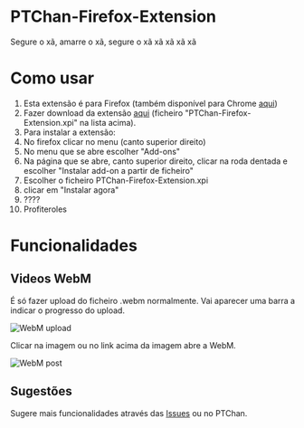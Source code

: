 PTChan-Firefox-Extension
=======================

Segure o xã, amarre o xã, segure o xã xã xã xã xã

Como usar
=====================
1. Esta extensão é para Firefox (também disponível para Chrome [aqui](https://github.com/ptchanextension/PTChan-Chrome-Extension))
2. Fazer download da extensão [aqui](https://github.com/ptchanextension/PTChan-Firefox-Addon/raw/master/PTChan-Firefox-Addon.xpi) (ficheiro "PTChan-Firefox-Extension.xpi" na lista acima).
3. Para instalar a extensão:
 1. No firefox clicar no menu (canto superior direito)
 2. No menu que se abre escolher "Add-ons"
 3. Na página que se abre, canto superior direito, clicar na roda dentada e escolher "Instalar add-on a partir de ficheiro"
 4. Escolher o ficheiro PTChan-Firefox-Extension.xpi
 5. clicar em "Instalar agora"
 6. ????
 7. Profiteroles

Funcionalidades
=====================
Videos WebM
---------------------
É só fazer upload do ficheiro .webm normalmente. Vai aparecer uma barra a indicar o progresso do upload.

![WebM upload](http://i.imgur.com/MkH9GUg.png)

Clicar na imagem ou no link acima da imagem abre a WebM.

![WebM post](http://i.imgur.com/oOip3lk.png)

Sugestões
---------------------
Sugere mais funcionalidades através das [Issues](https://github.com/ptchanextension/PTChan-Firefox-Addon/issues) ou no PTChan.
